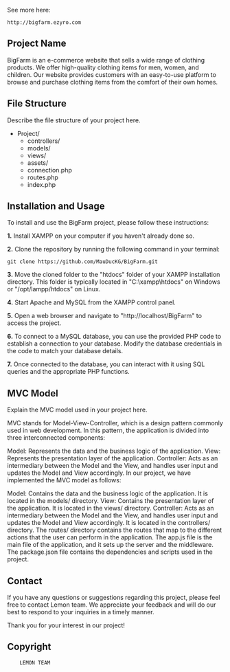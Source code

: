 See more here:
 
    http://bigfarm.ezyro.com

## Project Name
BigFarm is an e-commerce website that sells a wide range of clothing products. We offer high-quality clothing items for men, women, and children. Our website provides customers with an easy-to-use platform to browse and purchase clothing items from the comfort of their own homes.

## File Structure
Describe the file structure of your project here.

+ Project/
    - controllers/
    - models/
    - views/
    - assets/
    - connection.php
    - routes.php
    - index.php

## Installation and Usage
To install and use the BigFarm project, please follow these instructions:

**1.** Install XAMPP on your computer if you haven't already done so.

**2.** Clone the repository by running the following command in your terminal:

    git clone https://github.com/MauDucKG/BigFarm.git

**3.** Move the cloned folder to the "htdocs" folder of your XAMPP installation directory. This folder is typically located in "C:\xampp\htdocs" on Windows or "/opt/lampp/htdocs" on Linux.

**4.** Start Apache and MySQL from the XAMPP control panel.

**5.** Open a web browser and navigate to "http://localhost/BigFarm" to access the project.

**6.** To connect to a MySQL database, you can use the provided PHP code to establish a connection to your database. Modify the database credentials in the code to match your database details.

**7.** Once connected to the database, you can interact with it using SQL queries and the appropriate PHP functions.

## MVC Model
Explain the MVC model used in your project here.

MVC stands for Model-View-Controller, which is a design pattern commonly used in web development. In this pattern, the application is divided into three interconnected components:

Model: Represents the data and the business logic of the application.
View: Represents the presentation layer of the application.
Controller: Acts as an intermediary between the Model and the View, and handles user input and updates the Model and View accordingly.
In our project, we have implemented the MVC model as follows:

Model: Contains the data and the business logic of the application. It is located in the models/ directory.
View: Contains the presentation layer of the application. It is located in the views/ directory.
Controller: Acts as an intermediary between the Model and the View, and handles user input and updates the Model and View accordingly. It is located in the controllers/ directory.
The routes/ directory contains the routes that map to the different actions that the user can perform in the application. The app.js file is the main file of the application, and it sets up the server and the middleware. The package.json file contains the dependencies and scripts used in the project.

## Contact
If you have any questions or suggestions regarding this project, please feel free to contact Lemon team. We appreciate your feedback and will do our best to respond to your inquiries in a timely manner.

Thank you for your interest in our project!

## Copyright
        LEMON TEAM

